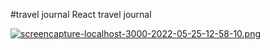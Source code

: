#travel journal
React travel journal

[![screencapture-localhost-3000-2022-05-25-12-58-10.png](https://i.postimg.cc/qvMKM0dV/screencapture-localhost-3000-2022-05-25-12-58-10.png)](https://postimg.cc/GHVtqW2q)
